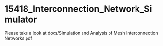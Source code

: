 # 15418_Interconnection_Network_Simulator

Please take a look at docs/Simulation and Analysis of Mesh Interconnection Networks.pdf
